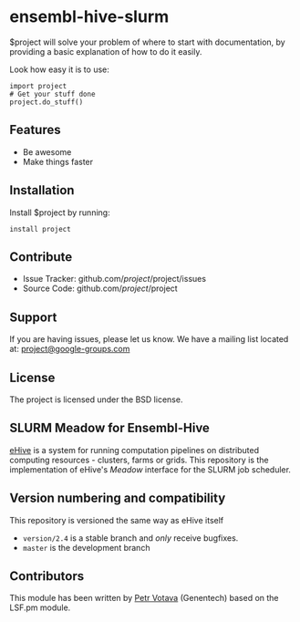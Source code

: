 ensembl-hive-slurm
========

$project will solve your problem of where to start with documentation,
by providing a basic explanation of how to do it easily.

Look how easy it is to use:

    import project
    # Get your stuff done
    project.do_stuff()

Features
--------

- Be awesome
- Make things faster

Installation
------------

Install $project by running:

    install project

Contribute
----------

- Issue Tracker: github.com/$project/$project/issues
- Source Code: github.com/$project/$project

Support
-------

If you are having issues, please let us know.
We have a mailing list located at: project@google-groups.com

License
-------

The project is licensed under the BSD license.


SLURM Meadow for Ensembl-Hive
-------

[eHive](https://travis-ci.org/Ensembl/ensembl-hive) is a system for running computation pipelines on distributed computing resources - clusters, farms or grids.
This repository is the implementation of eHive's _Meadow_ interface for the SLURM job scheduler.


Version numbering and compatibility
-----------------------------------

This repository is versioned the same way as eHive itself
* `version/2.4` is a stable branch and _only_ receive bugfixes.
* `master` is the development branch

Contributors
------------

This module has been written by [Petr Votava](https://github.com/votavap) (Genentech) based on the LSF.pm module. 
